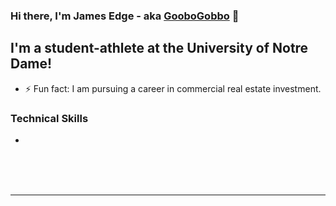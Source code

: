 ### Hi there, I'm James Edge - aka [GooboGobbo][website] 👋

## I'm a student-athlete at the University of Notre Dame!

- ⚡ Fun fact: I am pursuing a career in commercial real estate investment.
### Technical Skills
- 

<br />
<br />
<br />

---

[website]: https://www.linkedin.com/in/jamesdedge/

